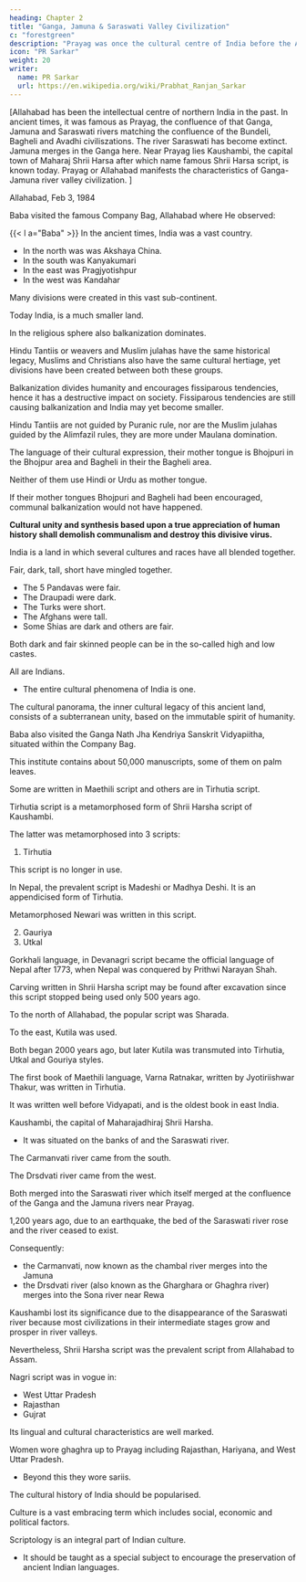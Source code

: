 ```yaml
---
heading: Chapter 2 
title: "Ganga, Jamuna & Saraswati Valley Civilization"
c: "forestgreen"
description: "Prayag was once the cultural centre of India before the Aryans proceeded eastward. Afterwards it became Varanasi until today"
icon: "PR Sarkar"
weight: 20
writer:
  name: PR Sarkar
  url: https://en.wikipedia.org/wiki/Prabhat_Ranjan_Sarkar
---
```




<!-- 41 -->


[Allahabad has been the intellectual centre of northern India in the past. In ancient times, it was famous as Prayag, the confluence of that Ganga, Jamuna and Saraswati rivers matching the confluence of the Bundeli, Bagheli and Avadhi civiliszations. The river Saraswati has become extinct. Jamuna merges in the Ganga here. Near Prayag lies Kaushambi, the capital town of Maharaj Shrii Harsa after which name famous Shrii Harsa script, is known today. Prayag or Allahabad manifests the characteristics of Ganga-Jamuna river valley civilization. ]

Allahabad, Feb 3, 1984

Baba visited the famous Company Bag, Allahabad where He observed:

{{< l a="Baba" >}}
In the ancient times, India was a vast country.

- In the north was was Akshaya China.
- In the south was Kanyakumari
- In the east was Pragjyotishpur
- In the west was Kandahar

Many divisions were created in this vast sub-continent.

Today India, is a much smaller land. 

In the religious sphere also balkanization dominates. 

Hindu Tantiis or weavers and Muslim julahas have the same historical legacy, Muslims and Christians also have the same cultural hertiage, yet divisions have been created between both these groups. 

Balkanization divides humanity and encourages fissiparous tendencies, hence it has a destructive impact on society. Fissiparous tendencies are still causing balkanization and India may yet become smaller.

Hindu Tantiis are not guided by Puranic rule, nor are the Muslim julahas guided by the Alimfazil rules, they are more under Maulana domination. 

The language of their cultural expression, their mother tongue is Bhojpuri in the Bhojpur area and Bagheli in their the Bagheli area.

<!-- 42 -->

Neither of them use Hindi or Urdu as mother tongue. 

If their mother tongues Bhojpuri and Bagheli had been encouraged, communal balkanization would not have happened. 

**Cultural unity and synthesis based upon a true appreciation of human history shall demolish communalism and destroy this divisive virus.**

<!--  -->

India is a land in which several cultures and races have all blended together.

Fair, dark, tall, short have mingled together.

- The 5 Pandavas were fair.
- The Draupadi were dark. 
- The Turks were short.
- The Afghans were tall. 
- Some Shias are dark and others are fair. 

Both dark and fair skinned people can be in the so-called high and low castes. 

All are Indians. 
- The entire cultural phenomena of India is one. 

The cultural panorama, the inner cultural legacy of this ancient land, consists of a subterranean unity, based on the immutable spirit of humanity.

Baba also visited the Ganga Nath Jha Kendriya Sanskrit Vidyapiitha, situated within the Company Bag. 

This institute contains about 50,000 manuscripts, some of them on palm leaves. 

Some are written in Maethili script and others are in Tirhutia script. 

Tirhutia script is a metamorphosed form of Shrii Harsha script of Kaushambi. 

The latter was metamorphosed into 3 scripts:

1. Tirhutia

This script is no longer in use.

In Nepal, the prevalent script is Madeshi or Madhya Deshi. It is an appendicised form of Tirhutia. 

Metamorphosed Newari was written in this script.

2. Gauriya
3. Utkal


Gorkhali language, in Devanagri script became the official language of Nepal after 1773, when Nepal was conquered by Prithwi Narayan Shah. 

Carving written in Shrii Harsha script may be found after excavation since this script stopped being used only 500 years ago.

To the north of Allahabad, the popular script was Sharada.

To the east, Kutila was used. 

Both began 2000 years ago, but later Kutila was transmuted into Tirhutia, Utkal and Gouriya styles. 

The first book of Maethili language, Varna Ratnakar, written by Jyotiriishwar Thakur, was written in Tirhutia. 

It was written well before Vidyapati, and is the oldest book in east India.

Kaushambi, the capital of Maharajadhiraj Shrii Harsha.
- It was situated on the banks of and the Saraswati river.

<!-- whose name Kutila became popular,  -->
<!-- 43 -->
The Carmanvati river came from the south.

The Drsdvati river came from the west.

Both merged into the Saraswati river which itself merged at the confluence of the Ganga and the Jamuna rivers near Prayag.

1,200 years ago, due to an earthquake, the bed of the Saraswati river rose and the river ceased to exist.

Consequently:
- the Carmanvati, now known as the chambal river merges into the Jamuna
- the Drsdvati river (also known as the Gharghara or Ghaghra river) merges into the Sona river near Rewa

Kaushambi lost its significance due to the disappearance of the Saraswati river because most civilizations in their intermediate stages grow and prosper in river valleys.

Nevertheless, Shrii Harsha script was the prevalent script from Allahabad to Assam.

Nagri script was in vogue in:
- West Uttar Pradesh
- Rajasthan
- Gujrat

Its lingual and cultural characteristics are well marked.

Women wore ghaghra up to Prayag including Rajasthan, Hariyana, and West Uttar Pradesh.
- Beyond this they wore sariis.

The cultural history of India should be popularised. 

Culture is a vast embracing term which includes social, economic and political factors. 

Scriptology is an integral part of Indian culture. 
- It should be taught as a special subject to encourage the preservation of ancient Indian languages.


